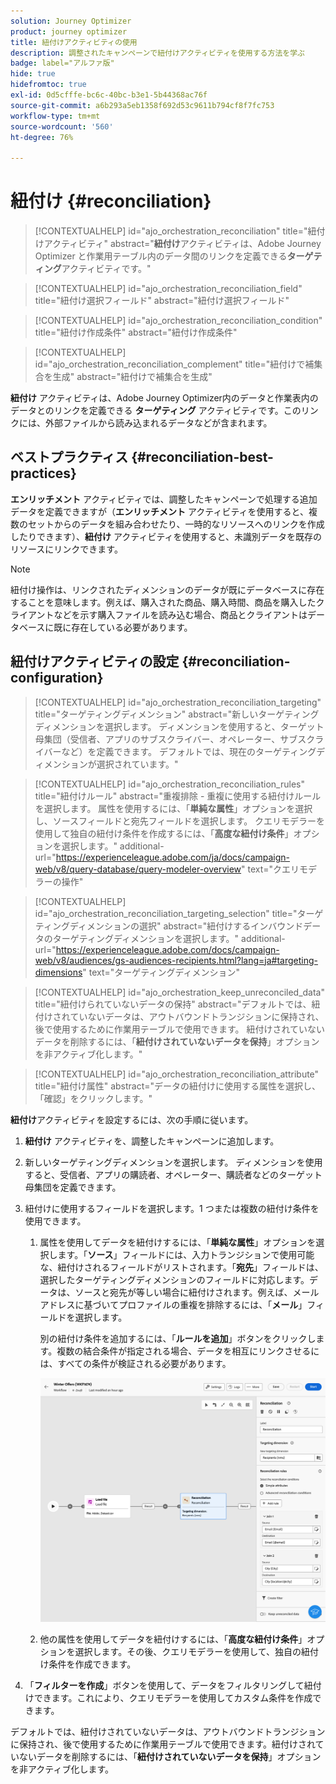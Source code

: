 ```yaml
---
solution: Journey Optimizer
product: journey optimizer
title: 紐付けアクティビティの使用
description: 調整されたキャンペーンで紐付けアクティビティを使用する方法を学ぶ
badge: label="アルファ版"
hide: true
hidefromtoc: true
exl-id: 0d5cfffe-bc6c-40bc-b3e1-5b44368ac76f
source-git-commit: a6b293a5eb1358f692d53c9611b794cf8f7fc753
workflow-type: tm+mt
source-wordcount: '560'
ht-degree: 76%

---
```


# 紐付け {#reconciliation}

>[!CONTEXTUALHELP]
>id="ajo_orchestration_reconciliation"
>title="紐付けアクティビティ"
>abstract="**紐付け**&#x200B;アクティビティは、Adobe Journey Optimizer と作業用テーブル内のデータ間のリンクを定義できる&#x200B;**ターゲティング**&#x200B;アクティビティです。"

>[!CONTEXTUALHELP]
>id="ajo_orchestration_reconciliation_field"
>title="紐付け選択フィールド"
>abstract="紐付け選択フィールド"

>[!CONTEXTUALHELP]
>id="ajo_orchestration_reconciliation_condition"
>title="紐付け作成条件"
>abstract="紐付け作成条件"

>[!CONTEXTUALHELP]
>id="ajo_orchestration_reconciliation_complement"
>title="紐付けで補集合を生成"
>abstract="紐付けで補集合を生成"

**紐付け** アクティビティは、Adobe Journey Optimizer内のデータと作業表内のデータとのリンクを定義できる **ターゲティング** アクティビティです。このリンクには、外部ファイルから読み込まれるデータなどが含まれます。

## ベストプラクティス {#reconciliation-best-practices}

**エンリッチメント** アクティビティでは、調整したキャンペーンで処理する追加データを定義できますが（**エンリッチメント** アクティビティを使用すると、複数のセットからのデータを組み合わせたり、一時的なリソースへのリンクを作成したりできます）、**紐付け** アクティビティを使用すると、未識別データを既存のリソースにリンクできます。

>[!NOTE]
>紐付け操作は、リンクされたディメンションのデータが既にデータベースに存在することを意味します。例えば、購入された商品、購入時間、商品を購入したクライアントなどを示す購入ファイルを読み込む場合、商品とクライアントはデータベースに既に存在している必要があります。

## 紐付けアクティビティの設定 {#reconciliation-configuration}

>[!CONTEXTUALHELP]
>id="ajo_orchestration_reconciliation_targeting"
>title="ターゲティングディメンション"
>abstract="新しいターゲティングディメンションを選択します。 ディメンションを使用すると、ターゲット母集団（受信者、アプリのサブスクライバー、オペレーター、サブスクライバーなど）を定義できます。 デフォルトでは、現在のターゲティングディメンションが選択されています。"

>[!CONTEXTUALHELP]
>id="ajo_orchestration_reconciliation_rules"
>title="紐付けルール"
>abstract="重複排除 - 重複に使用する紐付けルールを選択します。 属性を使用するには、「**単純な属性**」オプションを選択し、ソースフィールドと宛先フィールドを選択します。 クエリモデラーを使用して独自の紐付け条件を作成するには、「**高度な紐付け条件**」オプションを選択します。"
>additional-url="https://experienceleague.adobe.com/ja/docs/campaign-web/v8/query-database/query-modeler-overview" text="クエリモデラーの操作"

>[!CONTEXTUALHELP]
>id="ajo_orchestration_reconciliation_targeting_selection"
>title="ターゲティングディメンションの選択"
>abstract="紐付けするインバウンドデータのターゲティングディメンションを選択します。"
>additional-url="https://experienceleague.adobe.com/docs/campaign-web/v8/audiences/gs-audiences-recipients.html?lang=ja#targeting-dimensions" text="ターゲティングディメンション"

>[!CONTEXTUALHELP]
>id="ajo_orchestration_keep_unreconciled_data"
>title="紐付けられていないデータの保持"
>abstract="デフォルトでは、紐付けされていないデータは、アウトバウンドトランジションに保持され、後で使用するために作業用テーブルで使用できます。 紐付けされていないデータを削除するには、「**紐付けされていないデータを保持**」オプションを非アクティブ化します。"

>[!CONTEXTUALHELP]
>id="ajo_orchestration_reconciliation_attribute"
>title="紐付け属性"
>abstract="データの紐付けに使用する属性を選択し、「確認」をクリックします。"

**紐付け**&#x200B;アクティビティを設定するには、次の手順に従います。

1. **紐付け** アクティビティを、調整したキャンペーンに追加します。

1. 新しいターゲティングディメンションを選択します。 ディメンションを使用すると、受信者、アプリの購読者、オペレーター、購読者などのターゲット母集団を定義できます。

1. 紐付けに使用するフィールドを選択します。1 つまたは複数の紐付け条件を使用できます。

   1. 属性を使用してデータを紐付けするには、「**単純な属性**」オプションを選択します。「**ソース**」フィールドには、入力トランジションで使用可能な、紐付けされるフィールドがリストされます。「**宛先**」フィールドは、選択したターゲティングディメンションのフィールドに対応します。データは、ソースと宛先が等しい場合に紐付けされます。例えば、メールアドレスに基づいてプロファイルの重複を排除するには、「**メール**」フィールドを選択します。

      別の紐付け条件を追加するには、「**ルールを追加**」ボタンをクリックします。複数の結合条件が指定される場合、データを相互にリンクさせるには、すべての条件が検証される必要があります。

      ![](../assets/workflow-reconciliation-criteria.png)

   1. 他の属性を使用してデータを紐付けするには、「**高度な紐付け条件**」オプションを選択します。その後、クエリモデラーを使用して、独自の紐付け条件を作成できます。

1. 「**フィルターを作成**」ボタンを使用して、データをフィルタリングして紐付けできます。これにより、クエリモデラーを使用してカスタム条件を作成できます。

デフォルトでは、紐付けされていないデータは、アウトバウンドトランジションに保持され、後で使用するために作業用テーブルで使用できます。紐付けされていないデータを削除するには、「**紐付けされていないデータを保持**」オプションを非アクティブ化します。
